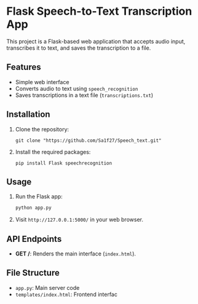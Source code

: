 
# Flask Speech-to-Text Transcription App

This project is a Flask-based web application that accepts audio input, transcribes it to text, and saves the transcription to a file.

## Features

- Simple web interface
- Converts audio to text using `speech_recognition`
- Saves transcriptions in a text file (`transcriptions.txt`)

## Installation

1. Clone the repository:

   ```
   git clone "https://github.com/Sa1f27/Speech_text.git"
   
   ```

2. Install the required packages:

   ```
   pip install Flask speechrecognition
   ```

## Usage

1. Run the Flask app:

   ```bash
   python app.py
   ```

2. Visit `http://127.0.0.1:5000/` in your web browser.

## API Endpoints

- **GET /**: Renders the main interface (`index.html`).

## File Structure

- `app.py`: Main server code
- `templates/index.html`: Frontend interfac
